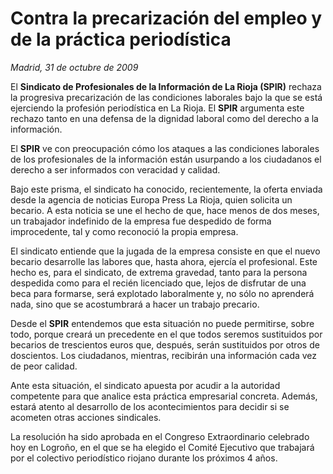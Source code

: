 # Contra la precarización del empleo y de la práctica periodística

*Madrid, 31 de octubre de 2009*

El **Sindicato de Profesionales de la Información de La Rioja (SPIR)** rechaza la progresiva precarización de las condiciones laborales bajo la que se está ejerciendo la profesión periodística en La Rioja. El **SPIR** argumenta este rechazo tanto en una defensa de la dignidad laboral como del derecho a la información.

El **SPIR** ve con preocupación cómo los ataques a las condiciones laborales de los profesionales de la información están usurpando a los ciudadanos el derecho a ser informados con veracidad y calidad.

Bajo este prisma, el sindicato ha conocido, recientemente, la oferta enviada desde la agencia de noticias Europa Press La Rioja, quien solicita un becario. A esta noticia se une el hecho de que, hace menos de dos meses, un trabajador indefinido de la empresa fue despedido de forma improcedente, tal y como reconoció la propia empresa.

El sindicato entiende que la jugada de la empresa consiste en que el nuevo becario desarrolle las labores que, hasta ahora, ejercía el profesional. Este hecho es, para el sindicato, de extrema gravedad, tanto para la persona despedida como para el recién licenciado que, lejos de disfrutar de una beca para formarse, será explotado laboralmente y, no sólo no aprenderá nada, sino que se acostumbrará a hacer un trabajo precario.

Desde el **SPIR** entendemos que esta situación no puede permitirse, sobre todo, porque creará un precedente en el que todos seremos sustituidos por becarios de trescientos euros que, después, serán sustituidos por otros de doscientos. Los ciudadanos, mientras, recibirán una información cada vez de peor calidad.

Ante esta situación, el sindicato apuesta por acudir a la autoridad competente para que analice esta práctica empresarial concreta. Además, estará atento al desarrollo de los acontecimientos para decidir si se acometen otras acciones sindicales.

La resolución ha sido aprobada en el Congreso Extraordinario celebrado hoy en Logroño, en el que se ha elegido el Comité Ejecutivo que trabajará por el colectivo periodístico riojano durante los próximos 4 años.

